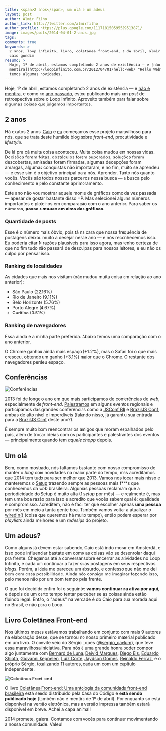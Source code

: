 ```yaml
---
title: <span>2 anos</span>, um olá e um adeus
layout: post
author: Almir Filho
author_link: http://twitter.com/almirfilho
author_profile: https://plus.google.com/111718150595519513871/
image: images/posts/2014-04-01-2-anos.jpg
tags:
comments: true
keywords: >
  2 anos, loop infinito, livro, coletanea front-end, 1 de abril, almir filho,
  caio gondim
resumo: >
  Hoje, 1º de abril, estamos completando 2 anos de existência — e [não é
  mentira](http://loopinfinito.com.br/2012/04/01/hello-web/ "Hello Web") — e
  temos algumas novidades.
---
```


Hoje, 1º de abril, estamos completando 2 anos de existência — e [não é
mentira](http://loopinfinito.com.br/2012/04/01/hello-web/ "Hello Web"), e
como no [ano passado](http://loopinfinito.com.br/2013/04/05/1-ano-de-loop/ "1
ano de loop infinito"), estou publicando mais um _post_ de retrospectiva sobre o
Loop Infinito. Aproveito também para falar sobre algumas coisas que julgamos
importantes.

## 2 anos

Há exatos 2 anos, [Caio](https://twitter.com/caio_gondim "Caio Gondim") e
[eu](https://twitter.com/almirfilho "Almir Filho") começamos esse projeto
maravilhoso para nós, que se trata deste humilde blog sobre _front-end_,
produtividade e _lifestyle_.

De lá pra cá muita coisa aconteceu. Muita coisa mudou em nossas vidas. Decisões
foram feitas, obstáculos foram superados, soluções foram descobertas, amizadas
foram firmadas, algumas decepções foram amargas, algumas conquistas não
importaram, e no fim, muito se aprendeu — e esse sim é o objetivo principal para
nós. Aprender. Tanto nós quanto vocês. Vocês são todos nossos parceiros nessa
busca — a busca pelo conhecimento e pelo constante aprimoramento.

Este ano não vou mostrar aquele monte de gráficos como da vez passada — apesar
de gostar bastante disso =P. Mas selecionei alguns números importantes e
plotei-os em comparação com o ano anterior. Para saber os números, __passe o
_mouse_ em cima dos gráficos__.

### Quantidade de posts

<div id="chart-posts-por-ano" class="img chart"> </div>

Esse é o número mais óbvio, pois tá na cara que nossa frequência de postagens
deixou muito a desejar nesse ano — e nós reconhecemos isso. Eu poderia citar N
razões plausíveis para isso agora, mas tenho certeza de que no fim tudo não
passará de desculpas para nossos leitores, e eu não os culpo por pensar isso.

### Ranking de localidades

<div id="chart-cidades" class="img chart"> </div>

As cidades que mais nos visitam (não mudou muita coisa em relação ao ano
anterior):

- São Paulo (22.16%)
- Rio de Janeiro (9.11%)
- Belo Horizonte (5.76%)
- Porto Alegre (4.67%)
- Curitiba (3.51%)

### Ranking de navegadores

<div id="chart-navegadores" class="img chart"> </div>

Essa ainda é a minha parte preferida. Abaixo temos uma comparação com o ano
anterior.

<div id="chart-navegadores-comparacao" class="img chart"> </div>

O Chrome ganhou ainda mais espaço (+1.2%), mas o Safari foi o que mais cresceu,
obtendo um ganho (+3.1%) maior que o Chrome. O restante dos navegadores perdeu
espaço.

## Conferências

![Conferências](/images/posts/2014-04-01-eventos-2013.jpg "Conferências em 2013")

2013 foi de longe o ano em que mais participamos de conferências de _web_,
especialmente de _front-end_.
[Palestramos](http://loopinfinito.com.br/palestras/) em alguns eventos regionais
e participamos das grandes conferências como a [JSConf
BR](http://2013.jsconfbr.org/ "JSConf BR 2013") e [BrazilJS
Conf](http://braziljs.com.br/2013/ "BrazilJS Conf 2013"), ambas de alto nível e
imperdíveis (falando nisso, já garantiu sua entrada para a [BrazilJS
Conf](http://braziljs.com.br/2014/ "BrazilJS Conf 2014") deste ano?).

É sempre muito bom reencontrar os amigos que moram espalhados pelo país, além de
trocar ideias com os participantes e palestrantes dos eventos — principalmente
quando tem _aquele chopp_ depois.

## Um olá

Bem, como mostrado, nós faltamos bastante com nosso compromisso de manter o
_blog_ com novidades na maior parte do tempo, mas acreditamos que 2014 tem tudo
para ser melhor que 2013. Vamos nos focar mais nisso e manteremos o
[Setup](http://setup.loopinfinito.com.br/ "Setup") trazendo sempre as pessoas
mais f\*\*\*s que conhecemos da _web_ brasileira. Algumas pessoas reclamam que
a periodicidade do Setup é muito alta (1 _setup_ por mês) — e realmente é, mas
tem uma boa razão para isso e acredito que vocês sabem qual é: qualidade e
compromisso. Acreditem, não é fácil ter que escolher apenas __uma pessoa__ por
mês em meio a tanta gente boa. Também vamos voltar a atualizar o
[wiredIn\(\)](http://wiredin.loopinfinito.com.br/) (coisa que queremos há muito
tempo), então podem esperar por _playlists_ ainda melhores e um _redesign_ do
projeto.

## Um adeus?

Como alguns já devem estar sabendo, Caio está indo morar em Amsterdã, e isso
pode influenciar bastate em como as coisas vão se desenrolar daqui pra frente.
Chegamos até a conversar sobre encerrar as atividades no Loop Infinito, e cada
um continuar a fazer suas postagens em seus respectivos _blogs_. Porém, a ideia
me pareceu um absurdo, e confesso que não me dei bem com essa possibilidade.
Ainda não consigo me imaginar fazendo isso, pelo menos não por um bom tempo pela
frente.

O que foi decidido enfim foi o seguinte: __vamos continuar na ativa por aqui__,
e depois de um certo tempo tentar perceber se as coisas ainda estão fluindo
legal. Então, o "adeus" na verdade é do Caio para sua morada aqui no Brasil, e
não para o Loop.

## Livro Coletânea Front-end

Nos últimos meses estávamos trabalhando em conjunto com mais 9 autores na
elaboração desse, que se tornou no nosso primeiro material publicado em um
livro. O convite veio do Sérgio Lopes
([@sergio_caelum](https://twitter.com/sergio_caelum)), que teve essa maravilhosa
iniciativa. Para nós é uma grande honra poder compor algo juntamente com
[Bernard de Luna](https://twitter.com/bernarddeluna),
[Deivid Marques](https://twitter.com/deividmarques),
[Diego Eis](https://twitter.com/diegoeis),
[Eduardo Shiota](https://twitter.com/shiota),
[Giovanni Keppelen](https://twitter.com/Keppelen),
[Luiz Corte](https://twitter.com/srsaude),
[Jaydson Gomes](https://twitter.com/jaydson),
[Reinaldo Ferraz](https://twitter.com/reinaldoferraz), e o próprio Sérgio,
totalizando 11 autores, cada um com um capítulo independente.

![Coletânea Front-end](/images/posts/2014-04-01-coletanea-front-end.jpg "Coletânea Front-end")

O livro [Coletânea Front-end: Uma antologia da comunidade front-end
brasileira](https://casadocodigo.refersion.com/l/32f.5685) está sendo
distribuído pela Casa do Código e __está sendo publicado hoje__ (também não é
mentira de 1º de abril). Por enquanto só está disponível na versão eletrônica,
mas a versão impressa também estará disponível em breve. Achei a capa animal!

2014 promete, galera. Contamos com vocês para continuar movimentando a nossa
comunidade. Valeu!


<style type="text/css">
  .so { height: 230px; }
  .pull-left { float: left; }
  .pull-right { float: right; }
</style>

<script type="text/javascript" src="http://google.com/jsapi"> </script>
<script type="text/javascript">

var color_verde = '#95E879',
  color_cinza = '#CCCCCC',
  color_cinza_claro = '#dddddd',
  color_cinza_escuro = '#999999',
  color_blue = '#99CCFF',
  color_orange = '#FFCC99',
  color_purple = '#DFBFFF',
  color_red = '#FFBFBF';

google.load('visualization', '1.0', {'packages':['corechart', 'geochart']});

google.setOnLoadCallback( function(){
  postsPorAno();
  cidades();
  navegadores();
  navegadoresComparacao();
});

var postsPorAno = function(){
  var data = new google.visualization.DataTable();
  data.addColumn( 'string', 'Posts por ano' );
  data.addColumn( 'number', 'Ano 1' );
  data.addColumn( 'number', 'Ano 2' );
  data.addRows([
    [ 'Almir Filho', 20, 11 ],
    [ 'Caio Gondim', 18, 14 ],
    [ 'Total de posts', 38, 25 ]
  ]);

  var chart = new google.visualization.BarChart( $('#chart-posts-por-ano')[0] );
  chart.draw( data, {
    width: 700,
    height: 250,
    chartArea: {
      width: 600,
      height: 300,
      left: 50,
      top: 10
    },
    colors: [color_blue, color_verde],
    legend: {
      textStyle: {
        color: color_cinza_escuro,
        fontSize: 11
      },
      position: 'in',
      alignment: 'end'
    },
    vAxis: {
      textPosition: 'in',
      textStyle: {
        color: color_cinza_escuro,
        fontSize: 14
      }
    },
    hAxis: {
      baselineColor: color_cinza,
      minValue: 0,
      maxValue: 38,
      gridlines: {
        color: color_cinza_claro,
        count: 5
      },
      textStyle: {
        color: color_cinza_escuro,
        fontSize: 12
      }
    }
  });
}

var cidades = function(){
  var data = new google.visualization.DataTable();
  data.addColumn( 'string', 'Cidade' );
  data.addColumn( 'number', 'Visitas (%)' );
  data.addRows([
    [ 'São Paulo',      0.2216 ],
    [ 'Rio de Janeiro', 0.0911 ],
    [ 'Belo Horizonte', 0.0576 ],
    [ 'Porto Alegre',   0.0467 ],
    [ 'Curitiba',       0.0351 ],
    [ 'Brasília',       0.0307 ],
    [ 'Recife',         0.0275 ],
    [ 'Fortaleza',      0.0233 ],
    [ 'Salvador',       0.0230 ],
    [ 'Campinas',       0.0212 ]
  ]);

  var chart = new google.visualization.GeoChart( $('#chart-cidades')[0] );
  chart.draw( data, {
    width: 700,
    height: 432,
    region: 'BR',
    displayMode: 'markers',
    colorAxis: {
      colors: [ color_blue, color_verde ]
    },
    legend: {
      numberFormat: '#%'
    }
  });
}

var navegadores = function(){
  var data = new google.visualization.DataTable();
  data.addColumn( 'string', 'Navegador' );
  data.addColumn( 'number', 'Visitas' );
  data.addRows([
    [ 'Chrome',  72.11 ],
    [ 'Firefox', 14.17 ],
    [ 'Safari',   7.85 ],
    [ 'IE',       2.27 ],
    [ 'Opera',    0.91 ],
    [ 'Outros',   2.69 ]
  ]);

  var chart = new google.visualization.PieChart( $('#chart-navegadores')[0] );
  chart.draw( data, {
    width: 700,
    height: 300,
    chartArea: {
      width: 600,
      left: 50,
      height: 280,
      top: 10
    },
    colors: [color_blue, color_orange, color_verde, color_purple, color_red, color_cinza_claro],
    legend: {
      position: 'right',
      alignment: 'center',
      textStyle: {
        color: color_cinza_escuro,
        fontSize: 16
      }
    }
  });
}

var navegadoresComparacao = function(){
  var data = new google.visualization.DataTable();
  data.addColumn( 'string', 'Navegadores por ano' );
  data.addColumn( 'number', 'Ano 1 (%)' );
  data.addColumn( 'number', 'Ano 2 (%)' );
  data.addRows([
    [ 'Chrome',  70.91, 72.11 ],
    [ 'Firefox', 17.35, 14.17 ],
    [ 'Safari',   4.77,  7.85 ],
    [ 'IE',       2.82,  2.27 ],
    [ 'Opera',    1.31,  0.91 ],
    [ 'Outros',   2.84,  2.69 ]
  ]);

  var chart = new google.visualization.BarChart( $('#chart-navegadores-comparacao')[0] );
  chart.draw( data, {
    width: 700,
    height: 432,
    chartArea: {
      width: 600,
      height: 400,
      left: 50,
      top: 10
    },
    colors: [color_blue, color_verde],
    legend: {
      textStyle: {
        color: color_cinza_escuro,
        fontSize: 11
      },
      position: 'in',
      alignment: 'end',
      numberFormat: '#%'
    },
    vAxis: {
      textPosition: 'in',
      textStyle: {
        color: color_cinza_escuro,
        fontSize: 14
      }
    },
    hAxis: {
      baselineColor: color_cinza,
      minValue: 0,
      maxValue: 100,
      gridlines: {
        color: color_cinza_claro,
        count: 5
      },
      textStyle: {
        color: color_cinza_escuro,
        fontSize: 12
      }
    }
  });
}

</script>